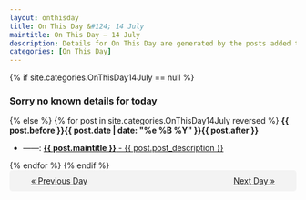 ```yaml
---
layout: onthisday
title: On This Day &#124; 14 July
maintitle: On This Day — 14 July
description: Details for On This Day are generated by the posts added to the website so the content is subject to changes/updates over time.
categories: [On This Day]
---
```


{% if site.categories.OnThisDay14July == null %}
<h3>Sorry no known details for today</h3>
{% else %}
{% for post in site.categories.OnThisDay14July reversed %}
<strong>{{ post.before }}{{ post.date | date: "%e %B %Y" }}{{ post.after }}</strong>
<ul>
<li> ——: <a class="{{ post.class }}" href="{{ post.url }}"><strong>{{ post.maintitle }}</strong> - {{ post.post_description }}</a></li>
</ul>
{% endfor %}
{% endif %}
<br />
<div style="background-color: #f3f3f3; padding: 10px; border-radius: 5px; text-align: center; display: flex; justify-content: space-evenly;">
<a href="/onthisday/07/07-13">« Previous Day</a>
<span style="visibility:hidden;">[ Visit Leap Year February 29 ]</span>
<a href="/onthisday/07/07-15">Next Day »</a>
</div>
